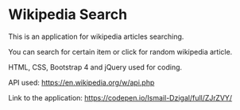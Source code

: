 # Wikipedia Search

This is an application for wikipedia articles searching. 

You can search for certain item or click for random wikipedia article.

HTML, CSS, Bootstrap 4 and jQuery used for coding.

API used: https://en.wikipedia.org/w/api.php 

Link to the application: https://codepen.io/Ismail-Dzigal/full/ZJrZVY/